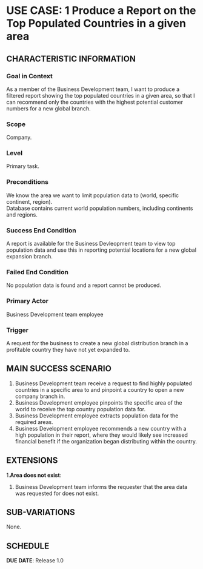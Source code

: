 # USE CASE: 1 Produce a Report on the Top Populated Countries in a given area

## CHARACTERISTIC INFORMATION

### Goal in Context

As a member of the Business Development team, I want to produce a filtered report showing the top populated countries in a given area, so that I can recommend only the countries with the highest potential customer numbers for a new global branch.

### Scope

Company.

### Level

Primary task.

### Preconditions

We know the area we want to limit population data to (world, specific continent, region).  
Database contains current world population numbers, including continents and regions.

### Success End Condition

A report is available for the Business Devleopment team to view top population data and use this in reporting potential locations for a new global expansion branch.

### Failed End Condition

No population data is found and a report cannot be produced.

### Primary Actor

Business Development team employee

### Trigger

A request for the business to create a new global distribution branch in a profitable country they have not yet expanded to.

## MAIN SUCCESS SCENARIO

1. Business Development team receive a request to find highly populated countries in a specific area to and pinpoint a country to open a new company branch in.
2. Business Development employee pinpoints the specific area of the world to receive the top country population data for.
3. Business Development employee extracts population data for the required areas.
4. Business Development employee recommends a new country with a high population in their report, where they would likely see increased financial benefit if the organization began distributing within the country.

## EXTENSIONS

1.**Area does not exist**:
1. Business Development team informs the requester that the area data was requested for does not exist.

## SUB-VARIATIONS

None.

## SCHEDULE

**DUE DATE**: Release 1.0